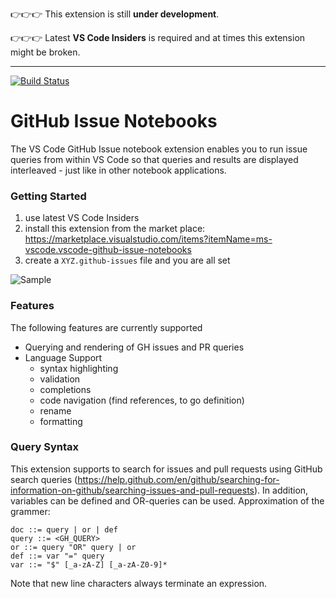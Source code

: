 👉👉👉 This extension is still **under development**.

👉👉👉 Latest **VS Code Insiders** is required and at times this extension might be broken.

---

[![Build Status](https://dev.azure.com/jrieken/vscode-github-issue-notebooks/_apis/build/status/microsoft.vscode-github-issue-notebooks?branchName=master)](https://dev.azure.com/jrieken/vscode-github-issue-notebooks/_build/latest?definitionId=1&branchName=master)

# GitHub Issue Notebooks

The VS Code GitHub Issue notebook extension enables you to run issue queries from within VS Code so that queries and results are displayed interleaved - just like in other notebook applications. 

### Getting Started

1. use latest VS Code Insiders
1. install this extension from the market place: https://marketplace.visualstudio.com/items?itemName=ms-vscode.vscode-github-issue-notebooks
1. create a `XYZ.github-issues` file and you are all set

![Sample](https://raw.githubusercontent.com/microsoft/vscode-github-issue-notebooks/master/sample.png)

### Features

The following features are currently supported

* Querying and rendering of GH issues and PR queries
* Language Support
  * syntax highlighting
  * validation
  * completions
  * code navigation (find references, to go definition)
  * rename
  * formatting

### Query Syntax

This extension supports to search for issues and pull requests using GitHub search queries (https://help.github.com/en/github/searching-for-information-on-github/searching-issues-and-pull-requests). In addition, variables can be defined and OR-queries can be used. Approximation of the grammer:

```
doc ::= query | or | def
query ::= <GH_QUERY>
or ::= query "OR" query | or
def ::= var "=" query
var ::= "$" [_a-zA-Z] [_a-zA-Z0-9]*
```

Note that new line characters always terminate an expression.
